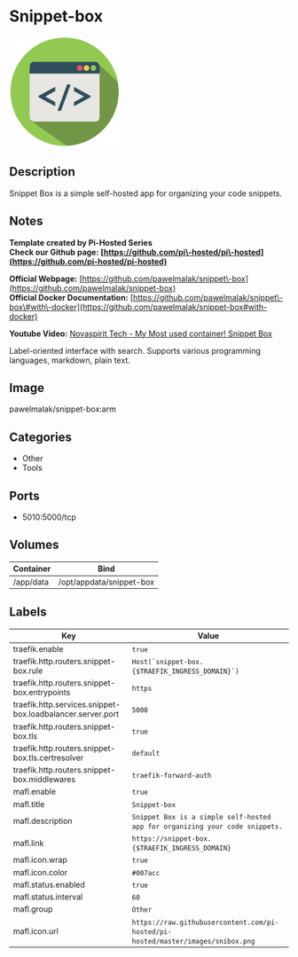 # Snippet-box

![Logo](images/Snippetbox.png)

## Description
Snippet Box is a simple self\-hosted app for organizing your code snippets.

## Notes
**Template created by Pi\-Hosted Series**  
**Check our Github page: [https://github.com/pi\-hosted/pi\-hosted](https://github.com/pi-hosted/pi-hosted)**  
  
**Official Webpage:** [https://github.com/pawelmalak/snippet\-box](https://github.com/pawelmalak/snippet-box)  
**Official Docker Documentation:** [https://github.com/pawelmalak/snippet\-box\#with\-docker](https://github.com/pawelmalak/snippet-box#with-docker)  
  
  
**Youtube Video:** [Novaspirit Tech \- My Most used container! Snippet Box](https://www.youtube.com/watch?v=v-jUyB3fvAo)  
  
Label\-oriented interface with search. Supports various programming languages, markdown, plain text.

## Image
pawelmalak/snippet-box:arm

## Categories
- Other
- Tools

## Ports
- 5010:5000/tcp

## Volumes
| Container | Bind |
|-----------|------|
| /app/data | /opt/appdata/snippet-box |

## Labels
| Key | Value |
|-----|-------|
| traefik.enable | ```true``` |
| traefik.http.routers.snippet-box.rule | ```Host(`snippet-box.{$TRAEFIK_INGRESS_DOMAIN}`)``` |
| traefik.http.routers.snippet-box.entrypoints | ```https``` |
| traefik.http.services.snippet-box.loadbalancer.server.port | ```5000``` |
| traefik.http.routers.snippet-box.tls | ```true``` |
| traefik.http.routers.snippet-box.tls.certresolver | ```default``` |
| traefik.http.routers.snippet-box.middlewares | ```traefik-forward-auth``` |
| mafl.enable | ```true``` |
| mafl.title | ```Snippet-box``` |
| mafl.description | ```Snippet Box is a simple self-hosted app for organizing your code snippets.``` |
| mafl.link | ```https://snippet-box.{$TRAEFIK_INGRESS_DOMAIN}``` |
| mafl.icon.wrap | ```true``` |
| mafl.icon.color | ```#007acc``` |
| mafl.status.enabled | ```true``` |
| mafl.status.interval | ```60``` |
| mafl.group | ```Other``` |
| mafl.icon.url | ```https://raw.githubusercontent.com/pi-hosted/pi-hosted/master/images/snibox.png``` |

